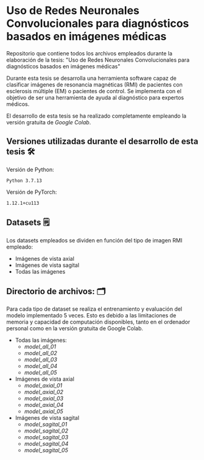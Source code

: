 # Uso de Redes Neuronales Convolucionales para diagnósticos basados en imágenes médicas
Repositorio que contiene todos los archivos empleados durante la elaboración de la tesis: "Uso de Redes Neuronales Convolucionales para diagnósticos basados en imágenes médicas"

Durante esta tesis se desarrolla una herramienta software capaz de clasificar imágenes de resonancia magnéticas (RMI) de pacientes con esclerosis múltiple (EM) o pacientes de control. Se implementa con el objetivo de ser una herramienta de ayuda al diagnóstico para expertos médicos.

El desarrollo de esta tesis se ha realizado completamente empleando la versión gratuita de _Google Colab_.

## Versiones utilizadas durante el desarrollo de esta tesis 🛠  
Versión de Python:
```
Python 3.7.13
```
Versión de PyTorch:
```
1.12.1+cu113
```

## Datasets 🗒
Los datasets empleados se dividen en función del tipo de imagen RMI empleado:
* Imágenes de vista axial
* Imágenes de vista sagital
* Todas las imágenes

## Directorio de archivos: 🗂
Para cada tipo de dataset se realiza el entrenamiento y evaluación del modelo implementado 5 veces. Esto es debido a las limitaciones de memoria y capacidad de computación disponibles, tanto en el ordenador personal como en la versión gratuita de Google Colab.
* Todas las imágenes:
  - _model_all_01_
  - _model_all_02_
  - _model_all_03_
  - _model_all_04_
  - _model_all_05_
* Imágenes de vista axial
  - _model_axial_01_
  - _model_axial_02_
  - _model_axial_03_
  - _model_axial_04_
  - _model_axial_05_
* Imágenes de vista sagital
  - _model_sagital_01_
  - _model_sagital_02_
  - _model_sagital_03_
  - _model_sagital_04_
  - _model_sagital_05_
  
